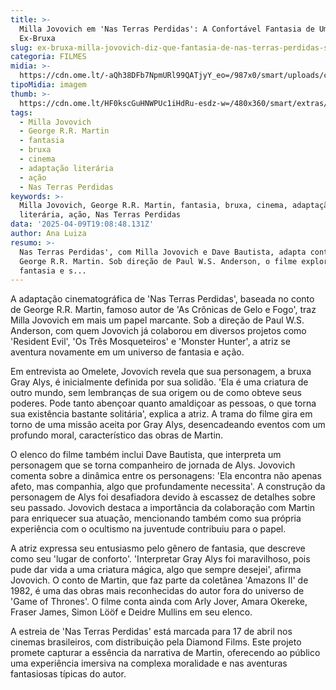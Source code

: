 ```yaml
---
title: >-
  Milla Jovovich em 'Nas Terras Perdidas': A Confortável Fantasia de Uma
  Ex-Bruxa
slug: ex-bruxa-milla-jovovich-diz-que-fantasia-de-nas-terras-perdidas-seu-conforto
categoria: FILMES
midia: >-
  https://cdn.ome.lt/-aQh38DFb7NpmURl99QATjyY_eo=/987x0/smart/uploads/conteudo/fotos/inthelostlandstopo.jpg
tipoMidia: imagem
thumb: >-
  https://cdn.ome.lt/HF0kscGuHNWPUc1iHdRu-esdz-w=/480x360/smart/extras/conteudos/inthelostlandstb.jpg
tags:
  - Milla Jovovich
  - George R.R. Martin
  - fantasia
  - bruxa
  - cinema
  - adaptação literária
  - ação
  - Nas Terras Perdidas
keywords: >-
  Milla Jovovich, George R.R. Martin, fantasia, bruxa, cinema, adaptação
  literária, ação, Nas Terras Perdidas
data: '2025-04-09T19:08:48.131Z'
author: Ana Luiza
resumo: >-
  Nas Terras Perdidas', com Milla Jovovich e Dave Bautista, adapta conto de
  George R.R. Martin. Sob direção de Paul W.S. Anderson, o filme explora
  fantasia e s...
---
```


A adaptação cinematográfica de 'Nas Terras Perdidas', baseada no conto de George R.R. Martin, famoso autor de 'As Crônicas de Gelo e Fogo', traz Milla Jovovich em mais um papel marcante. Sob a direção de Paul W.S. Anderson, com quem Jovovich já colaborou em diversos projetos como 'Resident Evil', 'Os Três Mosqueteiros' e 'Monster Hunter', a atriz se aventura novamente em um universo de fantasia e ação.

Em entrevista ao Omelete, Jovovich revela que sua personagem, a bruxa Gray Alys, é inicialmente definida por sua solidão. 'Ela é uma criatura de outro mundo, sem lembranças de sua origem ou de como obteve seus poderes. Pode tanto abençoar quanto amaldiçoar as pessoas, o que torna sua existência bastante solitária', explica a atriz. A trama do filme gira em torno de uma missão aceita por Gray Alys, desencadeando eventos com um profundo moral, característico das obras de Martin.

O elenco do filme também inclui Dave Bautista, que interpreta um personagem que se torna companheiro de jornada de Alys. Jovovich comenta sobre a dinâmica entre os personagens: 'Ela encontra não apenas afeto, mas companhia, algo que profundamente necessita'. A construção da personagem de Alys foi desafiadora devido à escassez de detalhes sobre seu passado. Jovovich destaca a importância da colaboração com Martin para enriquecer sua atuação, mencionando também como sua própria experiência com o ocultismo na juventude contribuiu para o papel.

A atriz expressa seu entusiasmo pelo gênero de fantasia, que descreve como seu 'lugar de conforto'. 'Interpretar Gray Alys foi maravilhoso, pois pude dar vida a uma criatura mágica, algo que sempre desejei', afirma Jovovich. O conto de Martin, que faz parte da coletânea 'Amazons II' de 1982, é uma das obras mais reconhecidas do autor fora do universo de 'Game of Thrones'. O filme conta ainda com Arly Jover, Amara Okereke, Fraser James, Simon Lööf e Deidre Mullins em seu elenco.

A estreia de 'Nas Terras Perdidas' está marcada para 17 de abril nos cinemas brasileiros, com distribuição pela Diamond Films. Este projeto promete capturar a essência da narrativa de Martin, oferecendo ao público uma experiência imersiva na complexa moralidade e nas aventuras fantasiosas típicas do autor.

